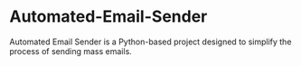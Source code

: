 # Automated-Email-Sender
Automated Email Sender is a Python-based project designed to simplify the process of sending mass emails.
